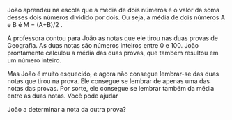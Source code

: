 João aprendeu na escola que a média de dois números é o valor da soma desses dois números dividido por dois. Ou seja, a média de dois números A e B é M = (A+B)/2 .

A professora contou para João as notas que ele tirou nas duas provas de Geografia. As duas notas são números inteiros entre 0 e 100. João prontamente calculou a média das duas provas, que também resultou em um número inteiro.

Mas João é muito esquecido, e agora não consegue lembrar-se das duas notas que tirou na prova. Ele consegue se lembrar de apenas uma das notas das provas. Por sorte, ele consegue se lembrar também da média entre as duas notas. Você pode ajudar

João a determinar a nota da outra prova?

